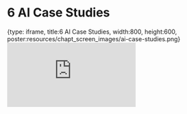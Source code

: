 # 6 AI Case Studies
 
{type: iframe, title:6 AI Case Studies, width:800, height:600, poster:resources/chapt_screen_images/ai-case-studies.png}
![](https://hutchdatascience.org/AI_for_Decision_Makers/no_toc/ai-case-studies.html)
 

 
